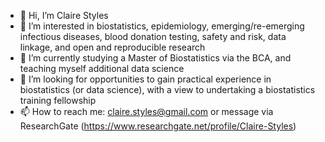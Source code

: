 - 👋 Hi, I’m Claire Styles
- 👀 I’m interested in biostatistics, epidemiology, emerging/re-emerging infectious diseases, blood donation testing, safety and risk, data linkage, and open and reproducible research
- 🌱 I’m currently studying a Master of Biostatistics via the BCA, and teaching myself additional data science
- 💞️ I’m looking for opportunities to gain practical experience in biostatistics (or data science), with a view to undertaking a biostatistics training fellowship
- 📫 How to reach me: claire.styles@gmail.com or message via ResearchGate (https://www.researchgate.net/profile/Claire-Styles)

<!---
clairestyles/clairestyles is a ✨ special ✨ repository because its `README.md` (this file) appears on your GitHub profile.
You can click the Preview link to take a look at your changes.
--->
